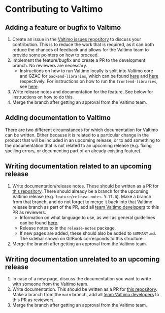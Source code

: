 # Contributing to Valtimo

## Adding a feature or bugfix to Valtimo

1. Create an issue in the [Valtimo issues repository](https://github.com/valtimo-platform/valtimo-issues) to discuss your contribution. This is to reduce the work that is required, as it can both reduce the chances of feedback and allows for the Valtimo team to provide some pointers on how to proceed.
2. Implement the feature/bugfix and create a PR to the development branch. No reviewers are necessary.
   * Instructions on how to run Valtimo locally is split into Valtimo core and GZAC for `backend-libraries`, which can be
   found [here](https://github.com/valtimo-platform/valtimo-backend-libraries/blob/main/app/valtimo-core/README.md) and [here](https://github.com/valtimo-platform/valtimo-backend-libraries/blob/main/app/gzac/README.md) respectively. For instructions on how to run the `frontend-libraries`, see [here](https://github.com/valtimo-platform/valtimo-frontend-libraries/blob/development/README.md).
3. Write release notes and documentation for the feature. See below for instructions on how to do this.
4. Merge the branch after getting an approval from the Valtimo team.

## Adding documentation to Valtimo

There are two different circumstances for which documentation for Valtimo can be written. Either because it is related
to a particular change in the product that will be included in an upcoming release, or to add something to the
documentation that is not related to an upcoming release (e.g. fixing spelling errors, or documenting part of an
already existing feature).

## Writing documentation related to an upcoming release

1. Write documentation/release notes. These should be written as a PR for
   [this repository](https://github.com/valtimo-platform/valtimo-documentation). There should already be a
   branch for the upcoming Valtimo release (e.g. `feature/release-notes-9.17.0`). Make a branch from that branch, and
   do not forget to merge it back into that Valtimo release branch as part of the PR, add all
   [team Valtimo developers](https://github.com/orgs/valtimo-platform/teams/valtimo-product-team/members) to this PR
   as reviewers.
   - Information on what language to use, as well as general guidelines can be found [here](../STYLE-GUIDE.md).
   - Release notes to in the `release-notes` package.
   - If new pages are added, these should also be added to `SUMMARY.md`. The sidebar shown on GitBook corresponds to
      this structure.
2. Merge the branch after getting an approval from the Valtimo team.

## Writing documentation unrelated to an upcoming release

1. In case of a new page, discuss the documentation you want to write with someone from the Valtimo team.
2. Write documentation. This should be written as a PR for
   [this repository](https://github.com/valtimo-platform/valtimo-documentation). Make a branch from the `main` branch,
   add all [team Valtimo developers](https://github.com/orgs/valtimo-platform/teams/valtimo-product-team/members) to
   this PR as reviewers.
3. Merge the branch after getting an approval from the Valtimo team.
